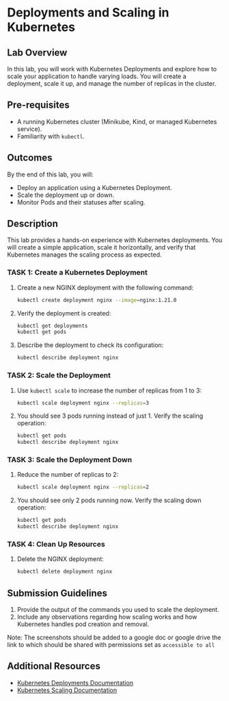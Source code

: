 
# **Deployments and Scaling in Kubernetes**

## **Lab Overview**
In this lab, you will work with Kubernetes Deployments and explore how to scale your application to handle varying loads. You will create a deployment, scale it up, and manage the number of replicas in the cluster.

## **Pre-requisites**
- A running Kubernetes cluster (Minikube, Kind, or managed Kubernetes service).
- Familiarity with `kubectl`.

## **Outcomes**
By the end of this lab, you will:
- Deploy an application using a Kubernetes Deployment.
- Scale the deployment up or down.
- Monitor Pods and their statuses after scaling.

## **Description**
This lab provides a hands-on experience with Kubernetes deployments. You will create a simple application, scale it horizontally, and verify that Kubernetes manages the scaling process as expected.

### **TASK 1: Create a Kubernetes Deployment**
1. Create a new NGINX deployment with the following command:
   
   ```bash
   kubectl create deployment nginx --image=nginx:1.21.0
   ```

2. Verify the deployment is created:
   
   ```bash
   kubectl get deployments
   kubectl get pods
   ```

3. Describe the deployment to check its configuration:
   
   ```bash
   kubectl describe deployment nginx
   ```

### **TASK 2: Scale the Deployment**
1. Use `kubectl scale` to increase the number of replicas from 1 to 3:

   ```bash
   kubectl scale deployment nginx --replicas=3
   ```

2. You should see 3 pods running instead of just 1. Verify the scaling operation:

   ```bash
   kubectl get pods
   kubectl describe deployment nginx
   ```

### **TASK 3: Scale the Deployment Down**
1. Reduce the number of replicas to 2:
   
   ```bash
   kubectl scale deployment nginx --replicas=2
   ```

2. You should see only 2 pods running now. Verify the scaling down operation:

   ```bash
   kubectl get pods
   kubectl describe deployment nginx
   ```

### **TASK 4: Clean Up Resources**
1. Delete the NGINX deployment:
   
   ```bash
   kubectl delete deployment nginx
   ```

## **Submission Guidelines**
1. Provide the output of the commands you used to scale the deployment.
2. Include any observations regarding how scaling works and how Kubernetes handles pod creation and removal.

Note: The screenshots should be added to a google doc or google drive the link to which should be shared with permissions set as `accessible to all`

## **Additional Resources**
- [Kubernetes Deployments Documentation](https://kubernetes.io/docs/concepts/workloads/controllers/deployment/)
- [Kubernetes Scaling Documentation](https://kubernetes.io/docs/tasks/run-application/horizontal-pod-autoscale/)

